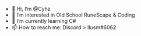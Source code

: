 - 👋 Hi, I’m @Cyhz
- 👀 I’m interested in Old School RuneScape & Coding
- 🌱 I’m currently learning C# 
- 📫 How to reach me: Discord > Ilusm#6062

<!---
Cyhz/Cyhz is a ✨ special ✨ repository because its `README.md` (this file) appears on your GitHub profile.
You can click the Preview link to take a look at your changes.
--->
